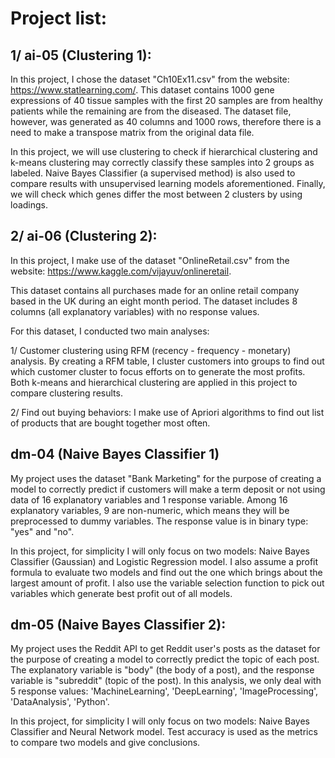 # Project list:

## 1/ ai-05 (Clustering 1):

In this project, I chose the dataset "Ch10Ex11.csv" from the website: https://www.statlearning.com/. This dataset contains 1000 gene expressions of 40 tissue samples with the first 20 samples are from healthy patients while the remaining are from the diseased. The dataset file, however, was generated as 40 columns and 1000 rows, therefore there is a need to make a transpose matrix from the original data file.

In this project, we will use clustering to check if hierarchical clustering and k-means clustering may correctly classify these samples into 2 groups as labeled. Naive Bayes Classifier (a supervised method) is also used to compare results with unsupervised learning models aforementioned. Finally, we will check which genes differ the most between 2 clusters by using loadings.

## 2/ ai-06 (Clustering 2):

In this project, I make use of the dataset "OnlineRetail.csv" from the website: https://www.kaggle.com/vijayuv/onlineretail.

This dataset contains all purchases made for an online retail company based in the UK during an eight month period. The dataset includes 8 columns (all explanatory variables) with no response values. 

For this dataset, I conducted two main analyses:

1/ Customer clustering using RFM (recency - frequency - monetary) analysis. By creating a RFM table, I cluster customers into groups to find out which customer cluster to focus efforts on to generate the most profits. Both k-means and hierarchical clustering are applied in this project to compare clustering results.

2/ Find out buying behaviors: I make use of Apriori algorithms to find out list of products that are bought together most often.

## dm-04 (Naive Bayes Classifier 1)

My project uses the dataset "Bank Marketing" for the purpose of creating a model to correctly predict if customers will make a term deposit or not using data of 16 explanatory variables and 1 response variable. Among 16 explanatory variables, 9 are non-numeric, which means they will be preprocessed to dummy variables. The response value is in binary type: "yes" and "no".

In this project, for simplicity I will only focus on two models: Naive Bayes Classifier (Gaussian) and Logistic Regression model. I also assume a profit formula to evaluate two models and find out the one which brings about the largest amount of profit. I also use the variable selection function to pick out variables which generate best profit out of all models.

## dm-05 (Naive Bayes Classifier 2):

My project uses the Reddit API to get Reddit user's posts as the dataset for the purpose of creating a model to correctly predict the topic of each post. The explanatory variable is "body" (the body of a post), and the response variable is "subreddit" (topic of the post). In this analysis, we only deal with 5 response values: 'MachineLearning', 'DeepLearning', 'ImageProcessing', 'DataAnalysis', 'Python'.

In this project, for simplicity I will only focus on two models: Naive Bayes Classifier and Neural Network model. Test accuracy is used as the metrics to compare two models and give conclusions.
